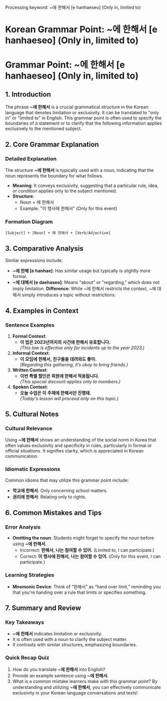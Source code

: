 Processing keyword: ~에 한해서 [e hanhaeseo] (Only in, limited to)
# Korean Grammar Point: ~에 한해서 [e hanhaeseo] (Only in, limited to)
# Grammar Point: ~에 한해서 [e hanhaeseo] (Only in, limited to)
## 1. Introduction
The phrase **~에 한해서** is a crucial grammatical structure in the Korean language that denotes limitation or exclusivity. It can be translated to "only in" or "limited to" in English. This grammar point is often used to specify the boundaries of a statement or to clarify that the following information applies exclusively to the mentioned subject.
## 2. Core Grammar Explanation
### Detailed Explanation
The structure **~에 한해서** is typically used with a noun, indicating that the noun represents the boundary for what follows.
- **Meaning**: It conveys exclusivity, suggesting that a particular rule, idea, or condition applies only to the subject mentioned.
- **Structure**: 
  - Noun + 에 한해서 
  - Example: "이 행사에 한해서" (Only for this event)
### Formation Diagram
```
[Subject] + [Noun] + 에 한해서 + [Verb/Adjective]
```
## 3. Comparative Analysis
Similar expressions include:
- **~에 한해 [e hanhae]**: Has similar usage but typically is slightly more formal.
- **~에 대해서 [e daehaseo]**: Means "about" or "regarding," which does not imply limitation.
**Difference**: While ~에 한해서 restricts the context, ~에 대해서 simply introduces a topic without restrictions.
## 4. Examples in Context
### Sentence Examples
1. **Formal Context**: 
   - **이 법은 2023년까지의 사건에 한해서 유효합니다.**  
   *(This law is effective only for incidents up to the year 2023.)*
2. **Informal Context**: 
   - **이 모임에 한해서, 친구들을 데려와도 좋아.**  
   *(Regarding this gathering, it’s okay to bring friends.)*
3. **Written Context**: 
   - **이번 특별 할인은 회원에 한해서 적용됩니다.**  
   *(This special discount applies only to members.)*
4. **Spoken Context**: 
   - **오늘 수업은 이 주제에 한해서만 진행돼.**  
   *(Today's lesson will proceed only on this topic.)*
## 5. Cultural Notes
### Cultural Relevance
Using **~에 한해서** shows an understanding of the social norm in Korea that often values exclusivity and specificity in rules, particularly in formal or official situations. It signifies clarity, which is appreciated in Korean communication.
### Idiomatic Expressions
Common idioms that may utilize this grammar point include:
- **학교에 한해서**: Only concerning school matters.
- **권리에 한해서**: Relating only to rights.
## 6. Common Mistakes and Tips
### Error Analysis
- **Omitting the noun**: Students might forget to specify the noun before using **~에 한해서**. 
  - Incorrect: **한해서, 나는 참여할 수 있어.** (Limited to, I can participate.)
  - Correct: **이 행사에 한해서, 나는 참여할 수 있어.** (Only for this event, I can participate.)
### Learning Strategies
- **Mnemonic Device**: Think of “한해서” as “hand over limit,” reminding you that you're handing over a rule that limits or specifies something.
## 7. Summary and Review
### Key Takeaways
- **~에 한해서** indicates limitation or exclusivity.
- It is often used with a noun to clarify the subject matter.
- It contrasts with similar structures, emphasizing boundaries.
### Quick Recap Quiz
1. How do you translate **~에 한해서** into English?
2. Provide an example sentence using **~에 한해서**.
3. What is a common mistake learners make with this grammar point? 
By understanding and utilizing **~에 한해서**, you can effectively communicate exclusivity in your Korean language conversations and texts!
